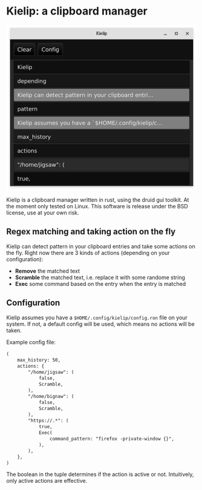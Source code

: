 # Kielip: a clipboard manager

![](./kielip.png)

Kielip is a clipboard manager written in rust, using the druid gui toolkit. At the moment only tested on Linux. This software is release under the BSD license, use at your own risk.

## Regex matching and taking action on the fly

Kielip can detect pattern in your clipboard entries and take some actions on the fly. Right now there are 3 kinds of actions (depending on your configuration):

- **Remove** the matched text
- **Scramble** the matched text, i.e. replace it with some randome string
- **Exec** some command based on the entry when the entry is matched

## Configuration

Kielip assumes you have a `$HOME/.config/kielip/config.ron` file on your system. If not, a default config will be used, which means no actions will be taken.

Example config file:

```
(
    max_history: 50,
    actions: {
        "/home/jigsaw": (
            false,
            Scramble,
        ),
        "/home/bignaw": (
            false,
            Scramble,
        ),
        "https://.*": (
            true,
            Exec(
                command_pattern: "firefox -private-window {}",
            ),
        ),
    },
)
```

The boolean in the tuple determines if the action is active or not. Intuitively, only active actions are effective.
